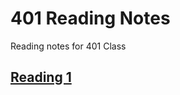 # 401 Reading Notes
  <p> Reading notes for 401 Class </p>

## [Reading 1](/401_readingNotes/Read_01.md)

